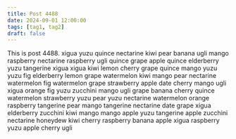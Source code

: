 ```yaml
---
title: Post 4488
date: 2024-09-01 12:00:00
tags: [tag1, tag2]
draft: false
---
```

This is post 4488.
xigua
yuzu
quince
nectarine
kiwi
pear
banana
ugli
mango
raspberry
nectarine
raspberry
ugli
quince
grape
apple
quince
elderberry
yuzu
tangerine
xigua
xigua
kiwi
lemon
cherry
grape
quince
mango
yuzu
yuzu
fig
elderberry
lemon
grape
watermelon
kiwi
mango
pear
nectarine
watermelon
fig
watermelon
grape
strawberry
apple
date
cherry
mango
ugli
xigua
orange
fig
yuzu
zucchini
mango
ugli
grape
banana
cherry
quince
watermelon
strawberry
yuzu
pear
yuzu
nectarine
watermelon
orange
raspberry
tangerine
pear
mango
tangerine
nectarine
date
grape
xigua
elderberry
zucchini
kiwi
mango
mango
apple
yuzu
tangerine
apple
zucchini
nectarine
honeydew
kiwi
cherry
raspberry
banana
apple
xigua
raspberry
yuzu
apple
cherry
ugli
